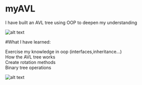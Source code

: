 # myAVL


I have built an AVL tree using OOP to deepen my understanding

![alt text](https://visualgo.net/img/tree_rotation.png)

#What I have learned:

Exercise my knowledge in oop (interfaces,inheritance...)\
How the AVL tree works\
Create rotation methods\
Binary tree operations

![alt text](https://i.ibb.co/9YtcCBh/test.jpg)